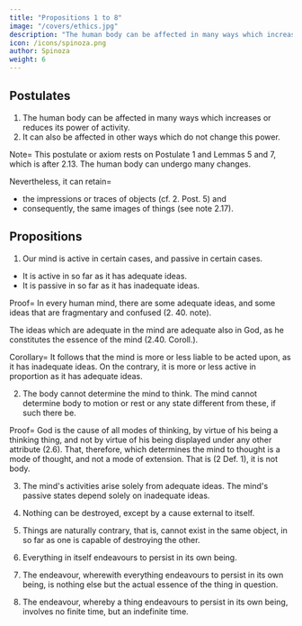 ```yaml
---
title: "Propositions 1 to 8"
image: "/covers/ethics.jpg"
description: "The human body can be affected in many ways which increases or reduces its power of activity"
icon: /icons/spinoza.png
author: Spinoza
weight: 6
---
```




## Postulates

1. The human body can be affected in many ways which increases or reduces its power of activity.
2. It can also be affected in other ways which do not change this power.

Note=  This postulate or axiom rests on Postulate 1 and Lemmas 5 and 7, which is after 2.13.
The human body can undergo many changes.

Nevertheless, it can retain= 
- the impressions or traces of objects (cf. 2. Post. 5) and
- consequently, the same images of things (see note 2.17).


## Propositions

1. Our mind is active in certain cases, and passive in certain cases.
- It is active in so far as it has adequate ideas.
- It is passive in so far as it has inadequate ideas.

Proof=  In every human mind, there are some adequate ideas, and some ideas that are fragmentary and confused (2. 40. note).

The ideas which are adequate in the mind are adequate also in God, as he constitutes the essence of the mind (2.40. Coroll.).

<!-- Those ideas which are inadequate in the mind are likewise (by the same Coroll.) adequate in God, because he contains the minds of all.
Some effect must necessarily follow from any given idea (1.36).
God is the adequate cause of this effect (3. Def. 1), not because he is infinite, but because he is conceived as affected by the given idea (2.9).
But of that effect whereof God is the cause, inasmuch as he is affected by an idea which is adequate in a given mind, of that effect,
The mind in question is the adequate cause (2.11. Coroll.) of the effect of whcih .
Therefore our mind, in so far as it has adequate ideas (3. Def. 2), is in certain cases necessarily active.
This was our first point.
Whatever follows from the idea which is adequate in God, by virtue of his containing all minds, not by virtue of him having the mind of one man only, (2.11. Coroll.) the mind of man is only a partial cause, not an adequate one.
Our second point is thus= 
(3. Def. 2) the mind, as it has inadequate ideas, in certain cases is necessarily passive.
Therefore our mind, is active in certain cases, and passive in certain cases. Q.E.D. -->
Corollary=  It follows that the mind is more or less liable to be acted upon, as it has inadequate ideas.
On the contrary, it is more or less active in proportion as it has adequate ideas.

2. The body cannot determine the mind to think.
The mind cannot determine body to motion or rest or any state different from these, if such there be.

Proof=  God is the cause of all modes of thinking, by virtue of his being a thinking thing, and not by virtue of his being displayed under any other attribute (2.6).
That, therefore, which determines the mind to thought is a mode of thought, and not a mode of extension.
That is (2 Def. 1), it is not body.

<!-- This was our first point.
The motion and rest of a body must arise from another body, which has also been determined to a state of motion or rest by a third body.
Absolutely everything which takes place in a body must spring from God, as he is regarded as affected by some mode of extension, and not by some mode of thought (2.6.)
That is, it cannot spring from the mind, which is a mode of thought.
This was our second point.
Therefore, the body cannot determine the mind, etc. Q.E.D.
Note=  This is made clearer by what was said in the note to 2.7=  that mind and body are one and the same thing.
They are conceived= 
First under the attribute of thought
Secondly, under the attribute of extension
Thus, it follows that the order or concatenation of things is identical, whether nature be conceived under the one attribute or the other.
Consequently, the order of states of activity and passivity in our body is simultaneous in nature with the order of states of activity and passivity in the mind.
The same conclusion is evident from the way we proved 2.12.
I do not think that men can be induced to consider the question calmly and fairly.
People are so convinced= 
that the body moves merely at the mind's bidding, or
that it performs a variety of actions depending solely on the mind's will or the exercise of thought.
However, no one has laid down the limits to the powers of the body.
No one has as yet been taught by experience what the body can accomplish solely by the laws of nature, as she is regarded as extension.
No one has gained such an accurate knowledge of the bodily mechanism, that he can explain all its functions.
Many actions are observed in the lower animals, which far transcend human sagacity.
Sleepwalkers do many things in their sleep, which they would not venture to do when awake.
These show that the body can by the sole laws of its nature do many things which the mind wonders at.
No one knows= 
how the mind moves the body
how many various degrees of motion it can impart to the body
how quickly the mind can move the body.
Thus, when men say that this or that physical action has its origin in the mind, which latter has dominion over the body, they= 
are using words without meaning, or
are confessing in specious phraseology that they are ignorant of the cause of the said action, and do not wonder at it.
But they will say that= 
we have, at any rate, experience of the fact that unless the human mind is in a fit state to think, the body remains inert.
we have experience, that the mind alone can determine whether we speak or are silent, and a variety of similar states which, accordingly, we say depend on the mind's decree.
But I ask them whether experience does not also teach, that if the body be inactive the mind is simultaneously unfitted for thinking?
For when the body is at rest in sleep, the mind simultaneously is in a state of torpor also, and has no power of thinking, such as it possesses when the body is awake.
I think everyone's experience will confirm that the mind is not always fit for thinking on a given subject.
The mind more or less fitted for contemplating the said object, as the body is more or less fitted for being stimulated by the image of this or that object.
But it is impossible that solely from the laws of nature considered as extended substance, we should be able to deduce the causes of buildings, pictures, and things of that kind, which are produced only by human art.
nor would the human body, unless it were determined and led by the mind, be capable of building a single temple.
However, I have just pointed out that the objectors cannot= 
fix the limits of the body's power, or
say what can be concluded from a consideration of its sole nature, whereas they have experience of many things being accomplished solely by the laws of nature, which they would never have believed possible except under the direction of mind= 
such are the actions performed by sleepwalkers while asleep, and wondered at by their performers when awake.
I emphasize that the human body's mechanism is more complex than everything that has been put together by human art.
Infinite results follow from nature, under whatever attribute she be considered.
As for the second objection, the world would be much happier if people were as fully able to keep silence as they are to speak.
Experience shows that people can= 
govern anything more easily than their tongues, and
restrain anything more easily than their appetites;
when many believe that we are only free in respect to objects which we moderately desire, because our desire for such can easily be controlled by the thought of something else frequently remembered.
but that we are by no means free in respect to what we seek with violent emotion, for our desire cannot then be allayed with the remembrance of anything else.
However, unless such persons had proved by experience that we do many things which we repent of afterwards, and again that we often, when assailed by contrary emotions,
see the better and follow the worse, there would be nothing to prevent their believing that we are free in all things.
Thus, an infant believes that of its own free will it desires milk, an angry child believes that it freely desires vengeance, a timid child believes that it freely desires to run away.
Further, a drunken man believes that he utters from the free decision of his mind words which, when he is sober, he would willingly have withheld= 
Thus, too, a delirious man, a garrulous woman, a child, and others of like complexion, believe that they speak from the free decision of their mind, when they are in reality unable to restrain their impulse to talk.
Experience teaches us no less clearly than reason, that men believe themselves to be free, simply because they are conscious of their actions, and unconscious of the causes whereby those actions are determined.
It is plain that the dictates of the mind are but another name for the appetites, and therefore vary according to the varying state of the body.
Everyone shapes his actions according to his emotion, those who are assailed by conflicting emotions know not what they wish.
Those who are not attacked by any emotion are readily swayed this way or that.
All these considerations clearly show that a mental decision and a bodily appetite, or determined state, are simultaneous, or rather are one and the same thing, which we call decision, when it is regarded under and explained through the attribute of thought, and a conditioned state, when it is regarded under the attribute of extension, and deduced from the laws of motion and rest.
This will appear yet more plainly in the sequel.
For the present, I wish to call attention to another point, namely, that we cannot act by the decision of the mind, unless we have a remembrance of having done so.
For instance, we cannot say a word without remembering that we have done so.
Again, it is not within the free power of the mind to remember or forget a thing at will.
Therefore the freedom of the mind must in any case be limited to the power of uttering or not uttering something which it remembers.
But when we dream that we speak, we believe that we speak from a free decision of the mind, yet we do not speak, or, if we do, it is by a spontaneous motion of the body.
Again, we dream that we are concealing something, and we seem to act from the same decision of the mind as that, whereby we keep silence when awake concerning something we know.
Lastly, we dream that from the free decision of our mind we do something, which we should not dare to do when awake.
Now I should like to know whether there be in the mind two sorts of decisions, one sort illusive, and the other sort free?
If our folly does not carry us so far as this, we must necessarily admit, that the decision of the mind, which is believed to be free, is not distinguishable from the imagination or memory, and is nothing more than the affirmation, which an idea, by virtue of being an idea, necessarily involves (2.49).
Wherefore these decisions of the mind arise in the mind by the same necessity, as the ideas of things actually existing.
Therefore those who believe, that they speak or keep silence or act in any way from the free decision of their mind, do but dream with their eyes open. -->

3. The mind's activities arise solely from adequate ideas.
The mind's passive states depend solely on inadequate ideas.

<!-- Proof=  The first element, which constitutes the essence of the mind, is nothing else but the idea of the actually existent body (2.11. and 2.13), which (2.15) is compounded of many other ideas, whereof some are adequate and some inadequate (2.29. Coroll., 2.38. Coroll.).
Whatsoever therefore follows from the nature of mind, and has mind for its proximate cause, through which it must be understood, must necessarily follow either from an adequate or from an inadequate idea.
But in so far as the mind (3.1) has inadequate ideas, it is necessarily passive=  wherefore the activities of the mind follow solely from adequate ideas, and accordingly the mind is only passive in so far as it has inadequate ideas. Q.E.D.
Note=  Thus we see, that passive states are not attributed to the mind, except in so far as it contains something involving negation, or in so far as it is regarded as a part of nature, which cannot be clearly and distinctly perceived through itself without other parts= 
I could thus show, that passive states are attributed to individual things in the same way that they are attributed to the mind, and that they cannot otherwise be perceived, but my purpose is solely to treat of the human mind. -->

4. Nothing can be destroyed, except by a cause external to itself.

<!-- Proof=  This proposition is self-evident.
For the definition of anything affirms the essence of that thing, but does not negative it.
In other words, it postulates the essence of the thing, but does not take it away.
So long therefore as we regard only the thing itself, without taking into account external causes, we shall not be able to find in it anything which could destroy it. Q.E.D.
 -->
5. Things are naturally contrary, that is, cannot exist in the same object, in so far as one is capable of destroying the other.

<!-- Proof=  If they could agree together or co-exist in the same object, there would then be in the said object something which could destroy it; but this, by the foregoing proposition, is absurd, therefore things, etc. Q.E.D.
 -->
6. Everything in itself endeavours to persist in its own being.

<!-- Proof=  Individual things are modes whereby the attributes of God are expressed in a given determinate manner (1.25. Coroll.).

That is (1.34), they are things which express in a given determinate manner the power of God, whereby God is and acts.
Nothing contains in itself anything whereby it can be destroyed, or which can take away its existence (3.4).
But contrariwise it is opposed to all that could take away its existence (3.5).
Therefore, in so far as it can, and in so far as it is in itself, it endeavours to persist in its own being. Q.E.D.
 -->
7. The endeavour, wherewith everything endeavours to persist in its own being, is nothing else but the actual essence of the thing in question.

<!-- Proof=  From the given essence of anything certain consequences necessarily follow (1.36), nor have things any power save such as necessarily follows from their nature as determined (1.29).

Wherefore the power of any given thing, or the endeavour whereby, either alone or with other things, it acts, or endeavours to act, that is (3.6), the power or endeavour, wherewith it endeavours to persist in its own being, is nothing else but the given or actual essence of the thing in question. Q.E.D.
 -->
8. The endeavour, whereby a thing endeavours to persist in its own being, involves no finite time, but an indefinite time.

<!-- Proof=  If it involved a limited time, which should determine the duration of the thing, it would then follow solely from that power whereby the thing exists, that the thing could not exist beyond the limits of that time, but that it must be destroyed; but this (3.4) is absurd.

Wherefore the endeavour wherewith a thing exists involves no definite time; but, contrariwise, since (3.4) it will by the same power whereby it already exists always continue to exist, unless it be destroyed by some external cause, this endeavour involves an indefinite time. -->




